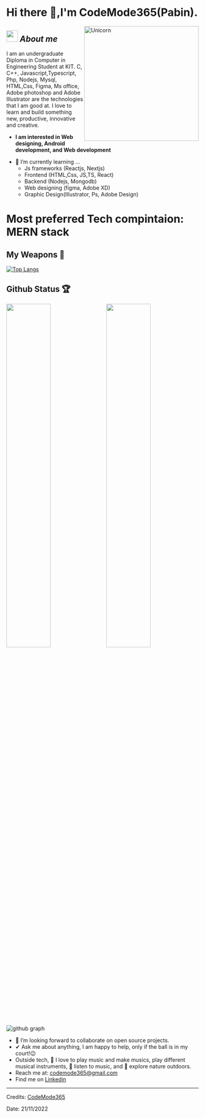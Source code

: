# Hi there 👋,I'm CodeMode365(Pabin). 


<img align="right" width=300px alt="Unicorn" src="https://c.tenor.com/GN73MKBawZYAAAAi/busy-cute.gif" />
<!-- <img align="right" height="300px" width=350px alt="Unicorn" src="https://i.postimg.cc/B6MRCv3Z/pr.gif" /> -->

## <img src="https://media.giphy.com/media/ObNTw8Uzwy6KQ/giphy.gif" width="30px">&nbsp;***About me***

I am an undergraduate Diploma in Computer in Engineering Student at KIT. C, C++, Javascript,Typescript, Php, Nodejs, Mysql, HTML,Css, Figma, Ms office, Adobe photoshop and Adobe Illustrator are the technologies that I am good at. I love to learn and build something new, productive, innovative and creative.
* **I am interested in Web designing, Android development, and Web development**
- 🌱 I’m currently learning ...
  - Js frameworks (Reactjs, Nextjs)
  - Frontend (HTML,Css, JS,TS, React)
  - Backend (Nodejs, Mongodb)
  - Web designing (figma, Adobe XD)
  - Graphic Design(Illustrator, Ps, Adobe Design)
 # Most preferred Tech compintaion: MERN stack 
 ## My Weapons 🌟

[![Top Langs](https://github-readme-stats.vercel.app/api/top-langs/?username=codemode365&theme=react)](https://github.com/codemode365/github-readme-stats)

 
## Github Status 🏆

<img  src="https://github-readme-stats.vercel.app/api?username=codemode365&count_private=true&show_icons=true&hide_border=true&theme=react" width="48%" align="right" >
<img  src="https://github-readme-streak-stats.herokuapp.com/?user=codemode365&theme=react" width="48%" >
<br>

![github graph](https://github-readme-activity-graph.cyclic.app/graph?username=codemode365&theme=react-dark)
<br>
 
- 👯 I’m looking forward to collaborate on open source projects.
- ✔ Ask me about anything, I am happy to help, only if the ball is in my court!😉<br>
- Outside tech, 📖 I love to play music and make musics, play different musical instruments, 🎵 listen to music, and 🌴 explore nature outdoors.
- Reach me at: codemode365@gmail.com
- Find me on <a href="https://www.linkedin.com/in/pabin-dhami-ab29b024a/">Linkedin</a>


---------------------------------------------------------------------------------------------------------------------
Credits: <a href="https://github.com/CodeMode365">CodeMode365</a>

Date: 21/11/2022
